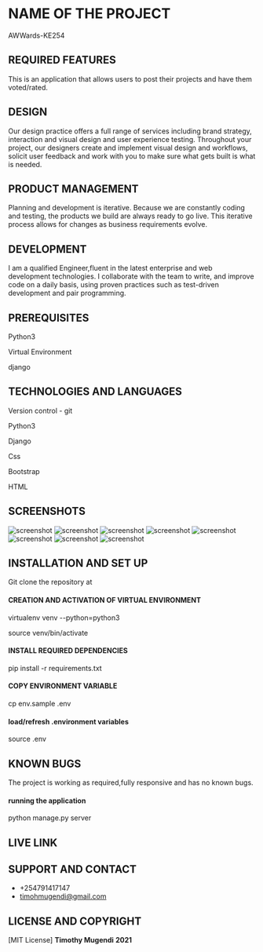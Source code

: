 # NAME OF THE PROJECT

AWWards-KE254

## REQUIRED FEATURES

This is an application that allows users to post their projects and have them voted/rated.

## DESIGN
Our design practice offers a full range of services including brand strategy, interaction and visual design and user experience testing.
Throughout your project, our designers create and implement visual design and workflows, solicit user feedback and work with you to make sure what gets built is what is needed.

## PRODUCT MANAGEMENT
Planning and development is iterative. Because we are constantly coding and testing, the products we build are always ready to go live. 
This iterative process allows for changes as business requirements evolve.

## DEVELOPMENT
I am a qualified Engineer,fluent in the latest enterprise and web development technologies.
I collaborate with the team to write, and improve code on a daily basis, using proven practices such as test-driven development and pair programming.


## PREREQUISITES

Python3

Virtual Environment

django

## TECHNOLOGIES AND LANGUAGES

Version control - git 

Python3

Django

Css 

Bootstrap

HTML

## SCREENSHOTS
  <img src="./screenshots/1.png" alt="screenshot" />

  <img src="./screenshots/2.png" alt="screenshot" />

  <img src="./screenshots/3.png" alt="screenshot" />

  <img src="./screenshots/4.png" alt="screenshot" />

  <img src="./screenshots/5.png" alt="screenshot" />

  <img src="./screenshots/6.png" alt="screenshot" />

  <img src="./screenshots/7.png" alt="screenshot" />
  
  <img src="./screenshots/8.png" alt="screenshot" />

## INSTALLATION AND SET UP

Git clone the repository at 


#### CREATION AND ACTIVATION OF VIRTUAL ENVIRONMENT

virtualenv venv --python=python3

source venv/bin/activate

#### INSTALL REQUIRED DEPENDENCIES

pip install -r requirements.txt

#### COPY ENVIRONMENT VARIABLE

cp env.sample .env

#### load/refresh .environment variables

source .env

## KNOWN BUGS
The project is working as required,fully responsive and has no known bugs.

#### running the application

python manage.py server

## LIVE LINK


 ## SUPPORT AND CONTACT
 * +254791417147
 * timohmugendi@gmail.com
 

 ## LICENSE AND COPYRIGHT
[MIT License] **Timothy Mugendi** **2021**